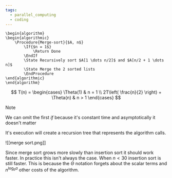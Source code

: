 ```yaml
---
tags:
  - parallel_computing
  - coding
---
```


```pseudo
\begin{algorithm}
\begin{algorithmic}
	\Procedure{Merge-sort}{$A, n$}
		\If{$n = 1$} 
			\Return Done
		\EndIf
		\State Recursively sort $A[1 \dots n/2]$ and $A[n/2 + 1 \dots n]$
		\State Merge the 2 sorted lists 
		\EndProcedure
\end{algorithmic}
\end{algorithm}
```
$$
T(n) = \begin{cases}
\Theta(1)  & n = 1 \\
2T\left( \frac{n}{2} \right) + \Theta(n)  &  n > 1
\end{cases}
$$
>[!note]
>We can omit the first $if$  because it's constant time and asymptotically it doesn't matter

It's execution will create a recursion tree that represents the algorithm calls.

![[merge sort.png]]

Since merge sort grows more slowly than insertion sort it should work faster. In practice this isn't always the case. When $n<30$ insertion sort is still faster. This is because the $\Theta$ notation forgets about the scalar terms and $n^{\log_{b}a}$ other costs of the algorithm.
